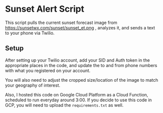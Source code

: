 # Sunset Alert Script
This script pulls the current sunset forecast image from https://sunsetwx.com/sunset/sunset_et.png , analyzes it, and sends a text to your phone via Twilio.
## Setup
After setting up your Twilio account, add your SID and Auth token in the appropriate places in the code, and update the to and from phone numbers with what you registered on your account.

You will also need to adjust the cropped size/location of the image to match your geography of interest.

Also, I hosted this code on Google Cloud Platform as a Cloud Function, scheduled to run everyday around 3:00. If you decide to use this code in GCP, you will need to upload the `requirements.txt` as well.
